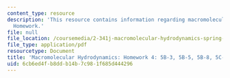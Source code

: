 ```yaml
---
content_type: resource
description: 'This resource contains information regarding macromolecular hydrodynamics:
  Homework.'
file: null
file_location: /coursemedia/2-341j-macromolecular-hydrodynamics-spring-2016/6cb6ed4fb8ddb14b7c981f685d444296_MIT2_341JS16_Hw4_Soln.pdf
file_type: application/pdf
resourcetype: Document
title: 'Macromolecular Hydrodynamics: Homework 4: 5B-3, 5B-5, 5B-8, 5C-2'
uid: 6cb6ed4f-b8dd-b14b-7c98-1f685d444296
---
```

